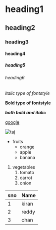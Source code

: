 # heading1
## heading2
### heading3
#### heading4
##### heading5
###### heading6
*italic type of fontstyle*

**Bold type of fontstyle**

***both bold and italic***

[google](https://www.google.com/)

![taj](https://upload.wikimedia.org/wikipedia/commons/d/da/Taj-Mahal.jpg)

* fruits
  * orange
  * apple
  * banana
1. vegetables
    1. tomato
    2. carrot
    3. onion

sno|Name
----|----
1|kiran
2|reddy
3|chan
